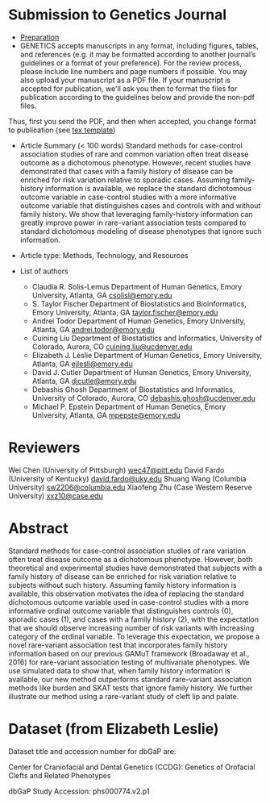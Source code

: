 # Submission to Genetics Journal
- [Preparation](https://www.genetics.org/content/prep-manuscript)
- GENETICS accepts manuscripts in any format, including figures, tables, and references (e.g. it may be formatted according to another journal’s guidelines or a format of your preference). For the review process, please include line numbers and page numbers if possible. You may also upload your manuscript as a PDF file. If your manuscript is accepted for publication, we'll ask you then to format the files for publication according to the guidelines below and provide the non-pdf files.

Thus, first you send the PDF, and then when accepted, you change format to publication (see [tex template](https://www.overleaf.com/latex/templates/template-for-preparing-your-submission-to-genetics-using-overleaf/stmpddtqcxtx))

-  Article Summary (< 100 words)
Standard methods for case-control association studies of rare and common variation often treat disease outcome as a dichotomous phenotype. However, recent studies have demonstrated that cases with a family history of disease can be enriched for risk variation relative to sporadic cases. Assuming family-history information is available, we replace the standard dichotomous outcome variable in case-control studies with a more informative outcome variable that distinguishes cases and controls with and without family history. We show that leveraging family-history information can greatly improve power in rare-variant association tests compared to standard dichotomous modeling of disease phenotypes that ignore such information. 

- Article type: Methods, Technology, and Resources

- List of authors
  - Claudia R. Solis-Lemus 
    Department of Human Genetics, Emory University, Atlanta, GA
    csolisl@emory.edu
  - S. Taylor Fischer 
    Department of Biostatistics and Bioinformatics, Emory University, Atlanta, GA
    taylor.fischer@emory.edu
  - Andrei Todor 
    Department of Human Genetics, Emory University, Atlanta, GA
    andrei.todor@emory.edu
  - Cuining Liu 
    Department of Biostatistics and Informatics, University of Colorado, Aurora, CO
    cuining.liu@ucdenver.edu
  - Elizabeth J. Leslie 
    Department of Human Genetics, Emory University, Atlanta, GA
    ejlesli@emory.edu
  - David J. Cutler 
    Department of Human Genetics, Emory University, Atlanta, GA
    djcutle@emory.edu
  - Debashis Ghosh 
    Department of Biostatistics and Informatics, University of Colorado, Aurora, CO
    debashis.ghosh@ucdenver.edu
  - Michael P. Epstein 
    Department of Human Genetics, Emory University, Atlanta, GA
    mpepste@emory.edu


# Reviewers

Wei Chen (University of Pittsburgh) wec47@pitt.edu
David Fardo (University of Kentucky) david.fardo@uky.edu
Shuang Wang (Columbia University) sw2206@columbia.edu
Xiaofeng Zhu (Case Western Reserve University) xxz10@case.edu


# Abstract
Standard methods for case-control association studies of rare variation often treat disease outcome as a dichotomous phenotype. However, both theoretical and experimental studies have demonstrated that subjects with a family history of disease can be enriched for risk variation relative to subjects without such history. Assuming family history information is available, this observation motivates the idea of replacing the standard dichotomous outcome variable used in case-control studies with a more informative ordinal outcome variable that distinguishes controls (0), sporadic cases (1), and cases with a family history (2), with the expectation that we should observe increasing number of risk variants with increasing category of the ordinal variable. To leverage this expectation, we propose a novel rare-variant association test that incorporates family history information based on our previous GAMuT framework (Broadaway et al., 2016) for rare-variant association testing of multivariate phenotypes. We use simulated data to show that, when family history information is available, our new method outperforms standard rare-variant association methods like burden and SKAT tests that ignore family history. We further illustrate our method using a rare-variant study of cleft lip and palate.

# Dataset (from Elizabeth Leslie)
Dataset title and accession number for dbGaP are:

Center for Craniofacial and Dental Genetics (CCDG): Genetics of Orofacial Clefts and Related Phenotypes 

dbGaP Study Accession: phs000774.v2.p1 